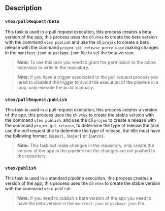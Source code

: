 ## Description

### `vtex/pullRequest/beta`

This task is used in a pull request execution, this process creates a beta version of the app, this process uses the cli `vtex` to create the beta version with the command `vtex publish` and use the cli `projex` to create a beta release with the command `projex git release prerelease` making changes in the `manifest.json` or `package.json` file to set the beta version.

> **Note:** To use this task you need to grant the permission to the azure extension to write in the repository.

> **Note:** If you have a trigger associated to the pull request process you need to disabled the trigger to avoid the execution of the pipeline in a loop, only execute the build manually.

### `vtex/pullRequest/publish`

This task is used in a pull request execution, this process creates a version of the app, this process uses the cli `vtex` to create the stable version with the command `vtex publish`. and use the cli `projex` to create a release with the command `projex git release`, to determine the type of release the task use the pull request title to determine the type of release, the title must have the following format: `[minor]`, `[major]` or `[patch]`.

> **Note:** This task not make changes in the repository, only create the version of the app in the pipeline but the changes are not pushed to the repository.

### `vtex/publish`

This task is used in a standard pipeline execution, this process creates a version of the app, this process uses the cli `vtex` to create the stable version with the command `vtex publish`

> **Note:** If you need to publish a beta version of the app you need to have the beta version in the `manifest.json` or `package.json` file.

